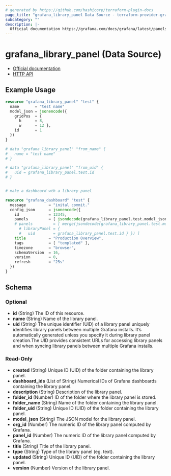 ```yaml
---
# generated by https://github.com/hashicorp/terraform-plugin-docs
page_title: "grafana_library_panel Data Source - terraform-provider-grafana"
subcategory: ""
description: |-
  Official documentation https://grafana.com/docs/grafana/latest/panels/panel-library/HTTP API https://grafana.com/docs/grafana/latest/http_api/library_element/#library-element-api
---
```


# grafana_library_panel (Data Source)

* [Official documentation](https://grafana.com/docs/grafana/latest/panels/panel-library/)
* [HTTP API](https://grafana.com/docs/grafana/latest/http_api/library_element/#library-element-api)

## Example Usage

```terraform
resource "grafana_library_panel" "test" {
  name       = "test name"
  model_json = jsonencode({
    gridPos  = {
      h      = 8,
      w      = 12 },
    id       = 1
  })
}

# data "grafana_library_panel" "from_name" {
#   name = "test name"
# }

# data "grafana_library_panel" "from_uid" {
#   uid = grafana_library_panel.test.id
# }


# make a dashboard wth a library panel

resource "grafana_dashboard" "test" {
  message          = "inital commit."
  config_json      = jsonencode({
    id             = 12345,
    panels         = [ jsondecode(grafana_library_panel.test.model_json) ]
    # panels         = [ merge(jsondecode(grafana_library_panel.test.model_json), {
      # libraryPanel = {
      #   uid        = grafana_library_panel.test.id } }) ]
    title          = "Production Overview",
    tags           = [ "templated" ],
    timezone       = "browser",
    schemaVersion  = 16,
    version        = 0,
    refresh        = "25s"
  })
}
```

<!-- schema generated by tfplugindocs -->
## Schema

### Optional

- **id** (String) The ID of this resource.
- **name** (String) Name of the library panel.
- **uid** (String) The unique identifier (UID) of a library panel uniquely identifies library panels between multiple Grafana installs. It’s automatically generated unless you specify it during library panel creation.The UID provides consistent URLs for accessing library panels and when syncing library panels between multiple Grafana installs.

### Read-Only

- **created** (String) Unique ID (UID) of the folder containing the library panel.
- **dashboard_ids** (List of String) Numerical IDs of Grafana dashboards containing the library panel.
- **description** (String) Description of the library panel.
- **folder_id** (Number) ID of the folder where the library panel is stored.
- **folder_name** (String) Name of the folder containing the library panel.
- **folder_uid** (String) Unique ID (UID) of the folder containing the library panel.
- **model_json** (String) The JSON model for the library panel.
- **org_id** (Number) The numeric ID of the library panel computed by Grafana.
- **panel_id** (Number) The numeric ID of the library panel computed by Grafana.
- **title** (String) Title of the library panel.
- **type** (String) Type of the library panel (eg. text).
- **updated** (String) Unique ID (UID) of the folder containing the library panel.
- **version** (Number) Version of the library panel.


